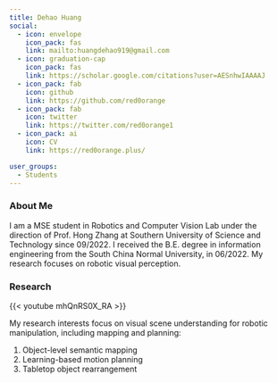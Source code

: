 ```yaml
---
title: Dehao Huang
social:
  - icon: envelope 
    icon_pack: fas
    link: mailto:huangdehao919@gmail.com
  - icon: graduation-cap 
    icon_pack: fas
    link: https://scholar.google.com/citations?user=AESnhwIAAAAJ
  - icon_pack: fab
    icon: github
    link: https://github.com/red0orange
  - icon_pack: fab
    icon: twitter
    link: https://twitter.com/red0orange1
  - icon_pack: ai
    icon: CV
    link: https://red0orange.plus/

user_groups:
  - Students
---
```

### About Me
I am a MSE student in Robotics and Computer Vision Lab under the direction of Prof. Hong Zhang at Southern University of Science and Technology since 09/2022. I received the B.E. degree in information engineering from the South China Normal University, in 06/2022. My research focuses on robotic visual perception.

### Research
{{< youtube mhQnRS0X_RA >}}

My research interests focus on visual scene understanding for robotic manipulation, including mapping and planning: 
1. Object-level semantic mapping 
2. Learning-based motion planning 
3. Tabletop object rearrangement


